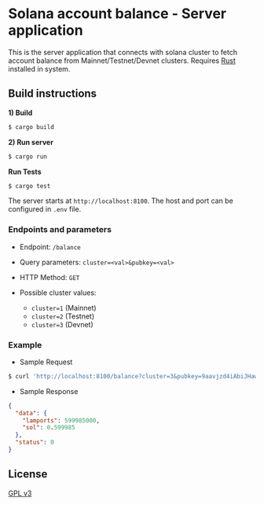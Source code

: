 # Solana account balance - Server application

This is the server application that connects with solana cluster to fetch account balance from Mainnet/Testnet/Devnet clusters.
Requires [Rust](https://www.rust-lang.org/tools/install) installed in system.

## Build instructions

**1) Build**

```bash
$ cargo build
```

**2) Run server**

```bash
$ cargo run
```

**Run Tests**

```bash
$ cargo test
```

The server starts at `http://localhost:8100`. The host and port can be configured in `.env` file.

### Endpoints and parameters

- Endpoint: `/balance`
- Query parameters: `cluster=<val>&pubkey=<val>`
- HTTP Method: `GET`

- Possible cluster values:
  - `cluster=1` (Mainnet)
  - `cluster=2` (Testnet)
  - `cluster=3` (Devnet)

### Example

- Sample Request

```bash
$ curl 'http://localhost:8100/balance?cluster=3&pubkey=9aavjzd4iAbiJHawgS7kunfCJefSRRVKso61vzAX9Ho5'
```

- Sample Response

```json
{
  "data": {
    "lamports": 599985000,
    "sol": 0.599985
  },
  "status": 0
}
```

## License

[GPL v3](https://github.com/RijulGulati/solana-balance/blob/main/LICENSE)
